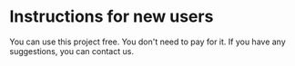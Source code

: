 # Instructions for new users

You can use this project free. You don't need to pay for it.
If you have any suggestions, you can contact us.
